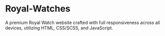 # Royal-Watches
A premium Royal Watch website crafted with full responsiveness across all devices, utilizing HTML, CSS/SCSS, and JavaScript.
